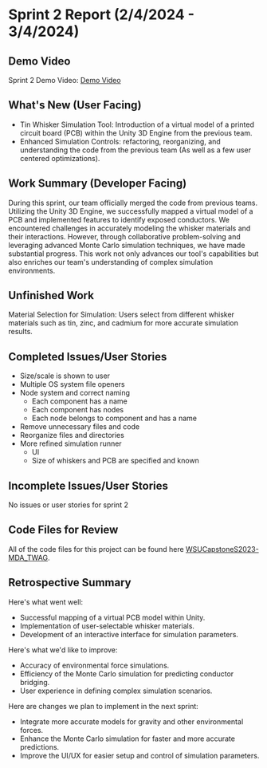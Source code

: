 # Sprint 2 Report (2/4/2024 - 3/4/2024)

## Demo Video
Sprint 2 Demo Video: [Demo Video](https://youtu.be/)   

## What's New (User Facing)
 * Tin Whisker Simulation Tool: Introduction of a virtual model of a printed circuit board (PCB) within the Unity 3D Engine from the previous team.
 * Enhanced Simulation Controls: refactoring, reorganizing, and understanding the code from the previous team (As well as a few user centered optimizations).

## Work Summary (Developer Facing)
During this sprint, our team officially merged the code from previous teams. Utilizing the Unity 3D Engine, we successfully mapped a virtual model of a PCB and implemented features to identify exposed conductors. We encountered challenges in accurately modeling the whisker materials and their interactions. However, through collaborative problem-solving and leveraging advanced Monte Carlo simulation techniques, we have made substantial progress. This work not only advances our tool's capabilities but also enriches our team's understanding of complex simulation environments.

## Unfinished Work
Material Selection for Simulation: Users select from different whisker materials such as tin, zinc, and cadmium for more accurate simulation results.

## Completed Issues/User Stories
  * Size/scale is shown to user 
  * Multiple OS system file openers 
  * Node system and correct naming 
     * Each component has a name
     * Each component has nodes
     * Each node belongs to component and has a name
  * Remove unnecessary files and code 
  * Reorganize files and directories 
  * More refined simulation runner 
     * UI
     * Size of whiskers and PCB are specified and known
 
 ## Incomplete Issues/User Stories
No issues or user stories for sprint 2

## Code Files for Review
All of the code files for this project can be found here
 [WSUCapstoneS2023-MDA_TWAG](https://github.com/WSUCapstoneS2023/MDA_TWAG).
 
## Retrospective Summary
Here's what went well:
  * Successful mapping of a virtual PCB model within Unity.
  * Implementation of user-selectable whisker materials.
  * Development of an interactive interface for simulation parameters.
 
Here's what we'd like to improve:
   * Accuracy of environmental force simulations.
   * Efficiency of the Monte Carlo simulation for predicting conductor bridging.
   * User experience in defining complex simulation scenarios.
  
Here are changes we plan to implement in the next sprint:
   * Integrate more accurate models for gravity and other environmental forces.
   * Enhance the Monte Carlo simulation for faster and more accurate predictions.
   * Improve the UI/UX for easier setup and control of simulation parameters.
